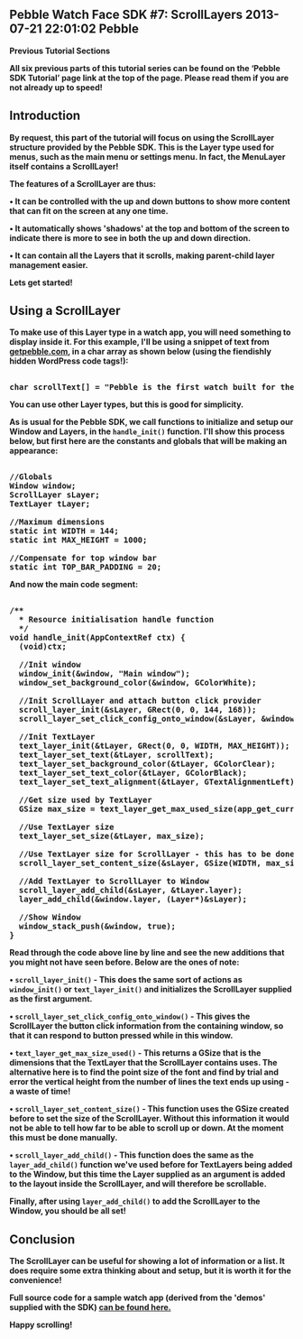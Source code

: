 Pebble Watch Face SDK #7: ScrollLayers
2013-07-21 22:01:02
Pebble
---

<strong>Previous Tutorial Sections

All six previous parts of this tutorial series can be found on the ‘Pebble SDK Tutorial’ page link at the top of the page. Please read them if you are not already up to speed!

## Introduction

By request, this part of the tutorial will focus on using the ScrollLayer structure provided by the Pebble SDK. This is the Layer type used for menus, such as the main menu or settings menu. In fact, the MenuLayer itself contains a ScrollLayer!

The features of a ScrollLayer are thus:

• It can be controlled with the up and down buttons to show more content that can fit on the screen at any one time.

• It automatically shows 'shadows' at the top and bottom of the screen to indicate there is more to see in both the up and down direction.

• It can contain all the Layers that it scrolls, making parent-child layer management easier.

Lets get started!

## Using a ScrollLayer

To make use of this Layer type in a watch app, you will need something to display inside it. For this example, I'll be using a snippet of text from <a href="http://getpebble.com" title="getpebble.com">getpebble.com</a>, in a char array as shown below (using the fiendishly hidden WordPress code tags!):

<!-- language="cpp" -->
<pre><div class="code-block">
char scrollText[] = "Pebble is the first watch built for the 21st century. It is infinitely customizable, with beautiful downloadable watchfaces and useful internet-connected apps. Pebble connects to iPhone and Android smartphones using Bluetooth, alerting you with a silent vibration to incoming calls, emails and messages. While designing Pebble, we strove to create a minimalist yet fashionable product that seamlessly blends into everyday life.";
</div></pre>

You can use other Layer types, but this is good for simplicity.

As is usual for the Pebble SDK, we call functions to initialize and setup our Window and Layers, in the <code>handle_init()</code> function. I'll show this process below, but first here are the constants and globals that will be making an appearance:

<!-- language="cpp" -->
<pre><div class="code-block">
//Globals
Window window;
ScrollLayer sLayer;
TextLayer tLayer;

//Maximum dimensions
static int WIDTH = 144;
static int MAX_HEIGHT = 1000;

//Compensate for top window bar
static int TOP_BAR_PADDING = 20;
</div></pre>

And now the main code segment:

<!-- language="cpp" -->
<pre><div class="code-block">
/**
  * Resource initialisation handle function
  */
void handle_init(AppContextRef ctx) {
  (void)ctx;

  //Init window
  window_init(&window, "Main window");
  window_set_background_color(&window, GColorWhite);
  
  //Init ScrollLayer and attach button click provider
  scroll_layer_init(&sLayer, GRect(0, 0, 144, 168));
  scroll_layer_set_click_config_onto_window(&sLayer, &window);
  
  //Init TextLayer
  text_layer_init(&tLayer, GRect(0, 0, WIDTH, MAX_HEIGHT));
  text_layer_set_text(&tLayer, scrollText);
  text_layer_set_background_color(&tLayer, GColorClear);
  text_layer_set_text_color(&tLayer, GColorBlack);
  text_layer_set_text_alignment(&tLayer, GTextAlignmentLeft);

  //Get size used by TextLayer
  GSize max_size = text_layer_get_max_used_size(app_get_current_graphics_context(), &tLayer);
  
  //Use TextLayer size
  text_layer_set_size(&tLayer, max_size);
  
  //Use TextLayer size for ScrollLayer - this has to be done manually for now!
  scroll_layer_set_content_size(&sLayer, GSize(WIDTH, max_size.h + TOP_BAR_PADDING));
  
  //Add TextLayer to ScrollLayer to Window
  scroll_layer_add_child(&sLayer, &tLayer.layer);
  layer_add_child(&window.layer, (Layer*)&sLayer);

  //Show Window
  window_stack_push(&window, true);
}
</div></pre>

Read through the code above line by line and see the new additions that you might not have seen before. Below are the ones of note:

• <code>scroll_layer_init()</code> - This does the same sort of actions as <code>window_init()</code> or <code>text_layer_init()</code> and initializes the ScrollLayer supplied as the first argument.

• <code>scroll_layer_set_click_config_onto_window()</code> - This gives the ScrollLayer the button click information from the containing window, so that it can respond to button pressed while in this window.

• <code>text_layer_get_max_size_used()</code> - This returns a GSize that is the dimensions that the TextLayer that the ScrollLayer contains uses. The alternative here is to find the point size of the font and find by trial and error the vertical height from the number of lines the text ends up using - a waste of time!

• <code>scroll_layer_set_content_size()</code> - This function uses the GSize created before to set the size of the ScrollLayer. Without this information it would not be able to tell how far to be able to scroll up or down. At the moment this must be done manually.

• <code>scroll_layer_add_child()</code> - This function does the same as the <code>layer_add_child()</code> function we've used before for TextLayers being added to the Window, but this time the Layer supplied as an argument is added to the layout inside the ScrollLayer, and will therefore be scrollable.

Finally, after using <code>layer_add_child()</code> to add the ScrollLayer to the Window, you should be all set!

## Conclusion

The ScrollLayer can be useful for showing a lot of information or a list. It does require some extra thinking about and setup, but it is worth it for the convenience! 

Full source code for a sample watch app (derived from the 'demos' supplied with the SDK) <a title="Source code!" href="https://www.dropbox.com/s/1k9dmm5nray70wr/ScrollLayerDemo.zip">can be found here.</a>

Happy scrolling!

